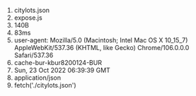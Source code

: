 1. citylots.json
2. expose.js
3. 140B
4. 83ms
5. user-agent: Mozilla/5.0 (Macintosh; Intel Mac OS X 10_15_7) AppleWebKit/537.36 (KHTML, like Gecko) Chrome/106.0.0.0 Safari/537.36
6. cache-bur-kbur8200124-BUR
7. Sun, 23 Oct 2022 06:39:39 GMT
8. application/json
9. fetch('./citylots.json')